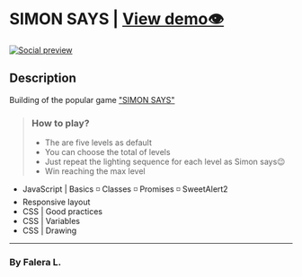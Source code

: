 # SIMON SAYS | [View demo👁](https://liderfalera.github.io/simon_dice/)

[![Social preview](https://i.imgur.com/2PzrCfl.png)](https://liderfalera.github.io/simon_dice/)

## Description

Building of the popular game ["SIMON SAYS"](https://en.wikipedia.org/wiki/Simon_(game))

> ### How to play?
> - The are five levels as default
> - You can choose the total of levels
> - Just repeat the lighting sequence for each level as Simon says😉
> - Win reaching the max level 

- JavaScript | Basics ◽ Classes ◽ Promises ◽ SweetAlert2
- Responsive layout
- CSS | Good practices
- CSS | Variables
- CSS | Drawing
 
***
### By Falera L.
